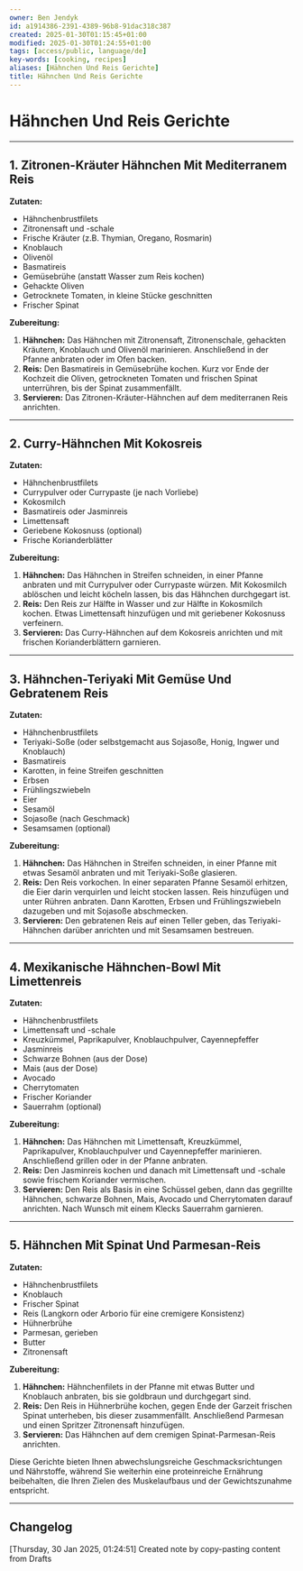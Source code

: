 ```yaml
---
owner: Ben Jendyk
id: a1914386-2391-4389-96b8-91dac318c387
created: 2025-01-30T01:15:45+01:00
modified: 2025-01-30T01:24:55+01:00
tags: [access/public, language/de]
key-words: [cooking, recipes]
aliases: [Hähnchen Und Reis Gerichte]
title: Hähnchen Und Reis Gerichte
---
```


# Hähnchen Und Reis Gerichte

---

## 1. **Zitronen-Kräuter Hähnchen Mit Mediterranem Reis**

**Zutaten:**
- Hähnchenbrustfilets
- Zitronensaft und -schale
- Frische Kräuter (z.B. Thymian, Oregano, Rosmarin)
- Knoblauch
- Olivenöl
- Basmatireis
- Gemüsebrühe (anstatt Wasser zum Reis kochen)
- Gehackte Oliven
- Getrocknete Tomaten, in kleine Stücke geschnitten
- Frischer Spinat

**Zubereitung:**
1. **Hähnchen:** Das Hähnchen mit Zitronensaft, Zitronenschale, gehackten Kräutern, Knoblauch und Olivenöl marinieren. Anschließend in der Pfanne anbraten oder im Ofen backen.
2. **Reis:** Den Basmatireis in Gemüsebrühe kochen. Kurz vor Ende der Kochzeit die Oliven, getrockneten Tomaten und frischen Spinat unterrühren, bis der Spinat zusammenfällt.
3. **Servieren:** Das Zitronen-Kräuter-Hähnchen auf dem mediterranen Reis anrichten.

---

## 2. **Curry-Hähnchen Mit Kokosreis**

**Zutaten:**
- Hähnchenbrustfilets
- Currypulver oder Currypaste (je nach Vorliebe)
- Kokosmilch
- Basmatireis oder Jasminreis
- Limettensaft
- Geriebene Kokosnuss (optional)
- Frische Korianderblätter

**Zubereitung:**
1. **Hähnchen:** Das Hähnchen in Streifen schneiden, in einer Pfanne anbraten und mit Currypulver oder Currypaste würzen. Mit Kokosmilch ablöschen und leicht köcheln lassen, bis das Hähnchen durchgegart ist.
2. **Reis:** Den Reis zur Hälfte in Wasser und zur Hälfte in Kokosmilch kochen. Etwas Limettensaft hinzufügen und mit geriebener Kokosnuss verfeinern.
3. **Servieren:** Das Curry-Hähnchen auf dem Kokosreis anrichten und mit frischen Korianderblättern garnieren.

---

## 3. **Hähnchen-Teriyaki Mit Gemüse Und Gebratenem Reis**

**Zutaten:**
- Hähnchenbrustfilets
- Teriyaki-Soße (oder selbstgemacht aus Sojasoße, Honig, Ingwer und Knoblauch)
- Basmatireis
- Karotten, in feine Streifen geschnitten
- Erbsen
- Frühlingszwiebeln
- Eier
- Sesamöl
- Sojasoße (nach Geschmack)
- Sesamsamen (optional)

**Zubereitung:**
1. **Hähnchen:** Das Hähnchen in Streifen schneiden, in einer Pfanne mit etwas Sesamöl anbraten und mit Teriyaki-Soße glasieren.
2. **Reis:** Den Reis vorkochen. In einer separaten Pfanne Sesamöl erhitzen, die Eier darin verquirlen und leicht stocken lassen. Reis hinzufügen und unter Rühren anbraten. Dann Karotten, Erbsen und Frühlingszwiebeln dazugeben und mit Sojasoße abschmecken.
3. **Servieren:** Den gebratenen Reis auf einen Teller geben, das Teriyaki-Hähnchen darüber anrichten und mit Sesamsamen bestreuen.

---

## 4. **Mexikanische Hähnchen-Bowl Mit Limettenreis**

**Zutaten:**
- Hähnchenbrustfilets
- Limettensaft und -schale
- Kreuzkümmel, Paprikapulver, Knoblauchpulver, Cayennepfeffer
- Jasminreis
- Schwarze Bohnen (aus der Dose)
- Mais (aus der Dose)
- Avocado
- Cherrytomaten
- Frischer Koriander
- Sauerrahm (optional)

**Zubereitung:**
1. **Hähnchen:** Das Hähnchen mit Limettensaft, Kreuzkümmel, Paprikapulver, Knoblauchpulver und Cayennepfeffer marinieren. Anschließend grillen oder in der Pfanne anbraten.
2. **Reis:** Den Jasminreis kochen und danach mit Limettensaft und -schale sowie frischem Koriander vermischen.
3. **Servieren:** Den Reis als Basis in eine Schüssel geben, dann das gegrillte Hähnchen, schwarze Bohnen, Mais, Avocado und Cherrytomaten darauf anrichten. Nach Wunsch mit einem Klecks Sauerrahm garnieren.

---

## 5. **Hähnchen Mit Spinat Und Parmesan-Reis**

**Zutaten:**
- Hähnchenbrustfilets
- Knoblauch
- Frischer Spinat
- Reis (Langkorn oder Arborio für eine cremigere Konsistenz)
- Hühnerbrühe
- Parmesan, gerieben
- Butter
- Zitronensaft

**Zubereitung:**
1. **Hähnchen:** Hähnchenfilets in der Pfanne mit etwas Butter und Knoblauch anbraten, bis sie goldbraun und durchgegart sind.
2. **Reis:** Den Reis in Hühnerbrühe kochen, gegen Ende der Garzeit frischen Spinat unterheben, bis dieser zusammenfällt. Anschließend Parmesan und einen Spritzer Zitronensaft hinzufügen.
3. **Servieren:** Das Hähnchen auf dem cremigen Spinat-Parmesan-Reis anrichten.

Diese Gerichte bieten Ihnen abwechslungsreiche Geschmacksrichtungen und Nährstoffe, während Sie weiterhin eine proteinreiche Ernährung beibehalten, die Ihren Zielen des Muskelaufbaus und der Gewichtszunahme entspricht.

---

## Changelog

[Thursday, 30 Jan 2025, 01:24:51] Created note by copy-pasting content from Drafts
